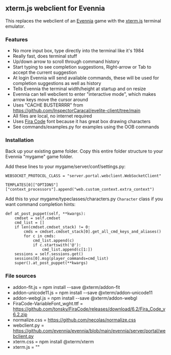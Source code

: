 ## xterm.js webclient for Evennia
This replaces the webclient of an [Evennia](https://github.com/evennia/evennia/tree/main) game with the [xterm.js](https://github.com/xtermjs/xterm.js) terminal emulator.

### Features
- No more input box, type directly into the terminal like it's 1984
- Really fast, does terminal stuff
- Up/down arrow to scroll through command history
- Start typing to see completion suggestions, Right-arrow or Tab to accept the current suggestion
- At login Evennia will send available commands, these will be used for completion suggestions as well as history
- Tells Evennia the terminal width/height at startup and on resize
- Evennia can tell webclient to enter "interactive mode", which makes arrow keys move the cursor around
- Uses "CACHE BUSTERRRR" from https://github.com/InspectorCaracal/evelite-client/tree/main
- All files are local, no internet required
- Uses [Fira Code](https://github.com/tonsky/FiraCode) font because it has great box drawing characters
- See commands/examples.py for examples using the OOB commands

### Installation
Back up your existing game folder.
Copy this entire folder structure to your Evennia "mygame" game folder.

Add these lines to your mygame/server/conf/settings.py:

`WEBSOCKET_PROTOCOL_CLASS = "server.portal.webclient.WebSocketClient"`

`TEMPLATES[0]["OPTIONS"]["context_processors"].append("web.custom_context.extra_context")`

Add this to your mygame/typeclasses/characters.py `Character` class if you want command completion hints:

```
def at_post_puppet(self, **kwargs):
	cmdset = self.cmdset
	cmd_list = []
	if len(cmdset.cmdset_stack) != 0:
		cmds = cmdset.cmdset_stack[0].get_all_cmd_keys_and_aliases()
		for c in cmds:
			cmd_list.append(c)
			if c.startswith('@'):
				cmd_list.append(c[1:])
	sessions = self.sessions.get()
	sessions[0].msg(player_commands=cmd_list)
	super().at_post_puppet(**kwargs)
```

### File sources
- addon-fit.js = npm install --save @xterm/addon-fit
- addon-unicode11.js = npm install --save @xterm/addon-unicode11
- addon-webgl.js = npm install --save @xterm/addon-webgl
- FiraCode-VariableFont_wght.ttf = https://github.com/tonsky/FiraCode/releases/download/6.2/Fira_Code_v6.2.zip
- normalize.css = https://github.com/necolas/normalize.css
- webclient.py = https://github.com/evennia/evennia/blob/main/evennia/server/portal/webclient.py
- xterm.css = npm install @xterm/xterm
- xterm.js = ""